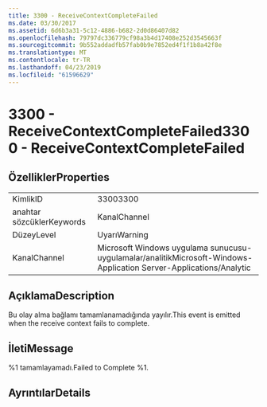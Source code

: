 ```yaml
---
title: 3300 - ReceiveContextCompleteFailed
ms.date: 03/30/2017
ms.assetid: 6d6b3a31-5c12-4886-b682-2d0d86407d82
ms.openlocfilehash: 79797dc336779cf98a3b4d17408e252d3545663f
ms.sourcegitcommit: 9b552addadfb57fab0b9e7852ed4f1f1b8a42f8e
ms.translationtype: MT
ms.contentlocale: tr-TR
ms.lasthandoff: 04/23/2019
ms.locfileid: "61596629"
---
```

# <a name="3300---receivecontextcompletefailed"></a><span data-ttu-id="b0205-102">3300 - ReceiveContextCompleteFailed</span><span class="sxs-lookup"><span data-stu-id="b0205-102">3300 - ReceiveContextCompleteFailed</span></span>
## <a name="properties"></a><span data-ttu-id="b0205-103">Özellikler</span><span class="sxs-lookup"><span data-stu-id="b0205-103">Properties</span></span>  
  
|||  
|-|-|  
|<span data-ttu-id="b0205-104">Kimlik</span><span class="sxs-lookup"><span data-stu-id="b0205-104">ID</span></span>|<span data-ttu-id="b0205-105">3300</span><span class="sxs-lookup"><span data-stu-id="b0205-105">3300</span></span>|  
|<span data-ttu-id="b0205-106">anahtar sözcükler</span><span class="sxs-lookup"><span data-stu-id="b0205-106">Keywords</span></span>|<span data-ttu-id="b0205-107">Kanal</span><span class="sxs-lookup"><span data-stu-id="b0205-107">Channel</span></span>|  
|<span data-ttu-id="b0205-108">Düzey</span><span class="sxs-lookup"><span data-stu-id="b0205-108">Level</span></span>|<span data-ttu-id="b0205-109">Uyarı</span><span class="sxs-lookup"><span data-stu-id="b0205-109">Warning</span></span>|  
|<span data-ttu-id="b0205-110">Kanal</span><span class="sxs-lookup"><span data-stu-id="b0205-110">Channel</span></span>|<span data-ttu-id="b0205-111">Microsoft Windows uygulama sunucusu-uygulamalar/analitik</span><span class="sxs-lookup"><span data-stu-id="b0205-111">Microsoft-Windows-Application Server-Applications/Analytic</span></span>|  
  
## <a name="description"></a><span data-ttu-id="b0205-112">Açıklama</span><span class="sxs-lookup"><span data-stu-id="b0205-112">Description</span></span>  
 <span data-ttu-id="b0205-113">Bu olay alma bağlamı tamamlanamadığında yayılır.</span><span class="sxs-lookup"><span data-stu-id="b0205-113">This event is emitted when the receive context fails to complete.</span></span>  
  
## <a name="message"></a><span data-ttu-id="b0205-114">İleti</span><span class="sxs-lookup"><span data-stu-id="b0205-114">Message</span></span>  
 <span data-ttu-id="b0205-115">%1 tamamlayamadı.</span><span class="sxs-lookup"><span data-stu-id="b0205-115">Failed to Complete %1.</span></span>  
  
## <a name="details"></a><span data-ttu-id="b0205-116">Ayrıntılar</span><span class="sxs-lookup"><span data-stu-id="b0205-116">Details</span></span>
